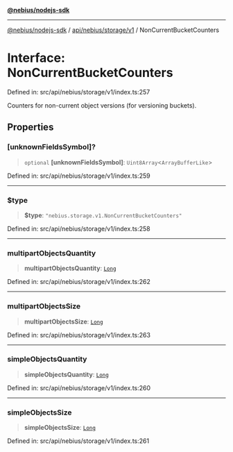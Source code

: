 [**@nebius/nodejs-sdk**](../../../../../README.md)

---

[@nebius/nodejs-sdk](../../../../../README.md) / [api/nebius/storage/v1](../README.md) / NonCurrentBucketCounters

# Interface: NonCurrentBucketCounters

Defined in: src/api/nebius/storage/v1/index.ts:257

Counters for non-current object versions (for versioning buckets).

## Properties

### \[unknownFieldsSymbol\]?

> `optional` **\[unknownFieldsSymbol\]**: `Uint8Array`\<`ArrayBufferLike`\>

Defined in: src/api/nebius/storage/v1/index.ts:259

---

### $type

> **$type**: `"nebius.storage.v1.NonCurrentBucketCounters"`

Defined in: src/api/nebius/storage/v1/index.ts:258

---

### multipartObjectsQuantity

> **multipartObjectsQuantity**: [`Long`](../../../../../runtime/protos/core/classes/Long.md)

Defined in: src/api/nebius/storage/v1/index.ts:262

---

### multipartObjectsSize

> **multipartObjectsSize**: [`Long`](../../../../../runtime/protos/core/classes/Long.md)

Defined in: src/api/nebius/storage/v1/index.ts:263

---

### simpleObjectsQuantity

> **simpleObjectsQuantity**: [`Long`](../../../../../runtime/protos/core/classes/Long.md)

Defined in: src/api/nebius/storage/v1/index.ts:260

---

### simpleObjectsSize

> **simpleObjectsSize**: [`Long`](../../../../../runtime/protos/core/classes/Long.md)

Defined in: src/api/nebius/storage/v1/index.ts:261
